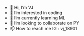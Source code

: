 - 👋 Hi, I’m VJ
- 👀 I’m interested in coding
- 🌱 I’m currently learning ML
- 💞️ I’m looking to collaborate on PY
- 📫 How to reach me IG : vj_18901

<!---
VJ18901/VJ18901 is a ✨ special ✨ repository because its `README.md` (this file) appears on your GitHub profile.
You can click the Preview link to take a look at your changes.
--->
